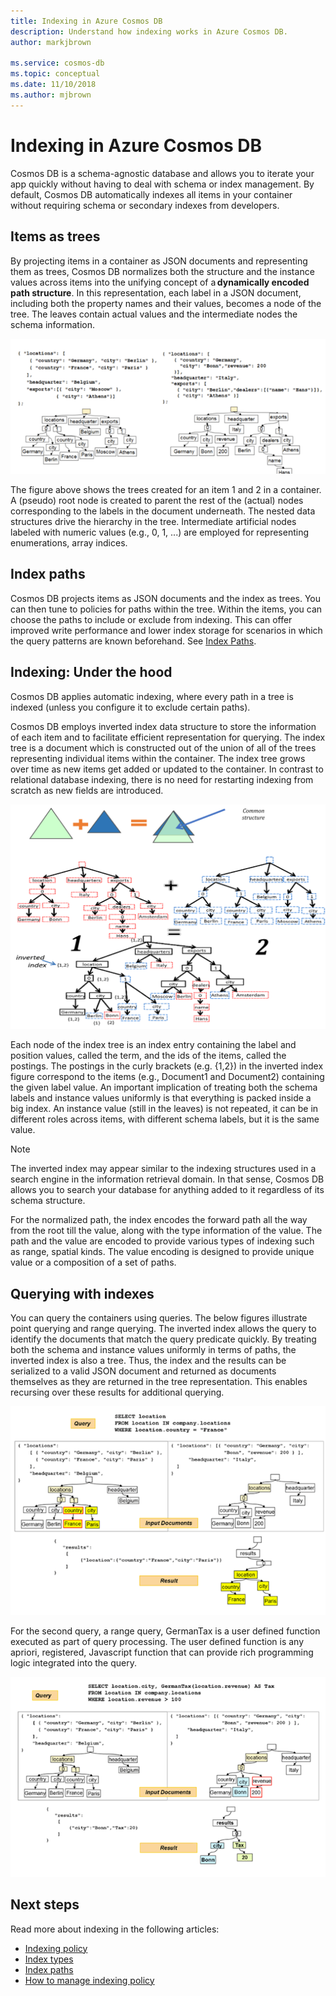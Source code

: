 ```yaml
---
title: Indexing in Azure Cosmos DB 
description: Understand how indexing works in Azure Cosmos DB.
author: markjbrown

ms.service: cosmos-db
ms.topic: conceptual
ms.date: 11/10/2018
ms.author: mjbrown
---
```


# Indexing in Azure Cosmos DB

Cosmos DB is a schema-agnostic database and allows you to iterate your app quickly without having to deal with schema or index management. By default, Cosmos DB automatically indexes all items in your container without requiring schema or secondary indexes from developers.

## Items as trees

By projecting items in a container as JSON documents and representing them as trees, Cosmos DB normalizes both the structure and the instance values across items into the unifying concept of a **dynamically encoded path structure**. In this representation, each label in a JSON document, including both the property names and their values, becomes a node of the tree. The leaves contain actual values and the intermediate nodes the schema information.

![Tree representation for two different items in a Cosmos container](./media/index-overview/index-tree-two-items.png)

The figure above shows the trees created for an item 1 and 2 in a container. A (pseudo) root node is created to parent the rest of the (actual) nodes corresponding to the labels in the document underneath. The nested data structures drive the hierarchy in the tree. Intermediate artificial nodes labeled with numeric values (e.g., 0, 1, ...) are employed for representing enumerations, array indices.

## Index paths

Cosmos DB projects items as JSON documents and the index as trees. You can then tune to policies for paths within the tree. Within the items, you can choose the paths to include or exclude from indexing. This can offer improved write performance and lower index storage for scenarios in which the query patterns are known beforehand. See [Index Paths](index-paths.md).

## Indexing: Under the hood

Cosmos DB applies automatic indexing, where every path in a tree is indexed (unless you configure it to exclude certain paths).

Cosmos DB employs inverted index data structure to store the information of each item and to facilitate efficient representation for querying. The index tree is a document which is constructed out of the union of all of the trees representing individual items within the container. The index tree grows over time as new items get added or updated to the container. In contrast to relational database indexing, there is no need for restarting indexing from scratch as new fields are introduced.

![Indexing under the hood, inverted Index](./media/index-overview/inverted-index.png)

Each node of the index tree is an index entry containing the label and position values, called the term, and the ids of the items, called the postings. The postings in the curly brackets (e.g. {1,2}) in the inverted index figure correspond to the items (e.g., Document1 and Document2) containing the given label value. An important implication of treating both the schema labels and instance values uniformly is that everything is packed inside a big index. An instance value (still in the leaves) is not repeated, it can be in different roles across items, with different schema labels, but it is the same value.

> [!Note]
> The inverted index may appear similar to the indexing structures used in a search engine in the information retrieval domain. In that sense, Cosmos DB allows you to search your database for anything added to it regardless of its schema structure.

For the normalized path, the index encodes the forward path all the way from the root till the value, along with the type information of the value. The path and the value are encoded to provide various types of indexing such as range, spatial kinds. The value encoding is designed to provide unique value or a composition of a set of paths.

## Querying with indexes

You can query the containers using queries. The below figures illustrate point querying and range querying. The inverted index allows the query to identify the documents that match the query predicate quickly. By treating both the schema and instance values uniformly in terms of paths, the inverted index is also a tree. Thus, the index and the results can be serialized to a valid JSON document and returned as documents themselves as they are returned in the tree representation. This enables recursing over these results for additional querying.

![Point query](./media/index-overview/index-point-query.png)

For the second query, a range query, GermanTax is a user defined function executed as part of query processing. The user defined function is any apriori, registered, Javascript function that can provide rich programming logic integrated into the query.

![Range query](./media/index-overview/index-range-query.png)

## Next steps

Read more about indexing in the following articles:

- [Indexing policy](indexing-policy.md)
- [Index types](index-types.md)
- [Index paths](index-paths.md)
- [How to manage indexing policy](how-to-manage-indexing-policy.md)